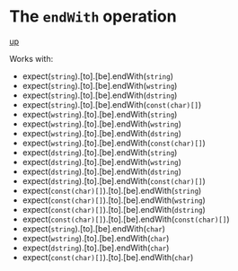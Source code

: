 # The `endWith` operation

[up](../README.md)



Works with:
  - expect(`string`).[to].[be].endWith(`string`)
  - expect(`string`).[to].[be].endWith(`wstring`)
  - expect(`string`).[to].[be].endWith(`dstring`)
  - expect(`string`).[to].[be].endWith(`const(char)[]`)
  - expect(`wstring`).[to].[be].endWith(`string`)
  - expect(`wstring`).[to].[be].endWith(`wstring`)
  - expect(`wstring`).[to].[be].endWith(`dstring`)
  - expect(`wstring`).[to].[be].endWith(`const(char)[]`)
  - expect(`dstring`).[to].[be].endWith(`string`)
  - expect(`dstring`).[to].[be].endWith(`wstring`)
  - expect(`dstring`).[to].[be].endWith(`dstring`)
  - expect(`dstring`).[to].[be].endWith(`const(char)[]`)
  - expect(`const(char)[]`).[to].[be].endWith(`string`)
  - expect(`const(char)[]`).[to].[be].endWith(`wstring`)
  - expect(`const(char)[]`).[to].[be].endWith(`dstring`)
  - expect(`const(char)[]`).[to].[be].endWith(`const(char)[]`)
  - expect(`string`).[to].[be].endWith(`char`)
  - expect(`wstring`).[to].[be].endWith(`char`)
  - expect(`dstring`).[to].[be].endWith(`char`)
  - expect(`const(char)[]`).[to].[be].endWith(`char`)
